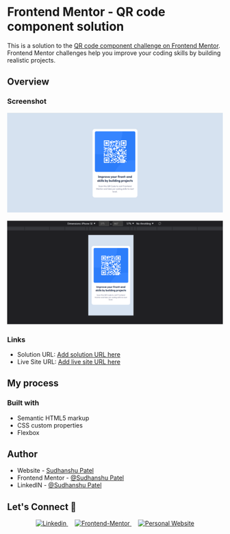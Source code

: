 # Frontend Mentor - QR code component solution

This is a solution to the [QR code component challenge on Frontend Mentor](https://www.frontendmentor.io/challenges/qr-code-component-iux_sIO_H). Frontend Mentor challenges help you improve your coding skills by building realistic projects. 


## Overview

### Screenshot

![](./preview-img/qr-code-component-preview.png)

![](./preview-img/qr-code-preview-mobile.png)



### Links

- Solution URL: [Add solution URL here](https://github.com/sudhanshu287/qr-code-components)
- Live Site URL: [Add live site URL here](https://qr-code-components-sage.vercel.app//)

## My process

### Built with

- Semantic HTML5 markup
- CSS custom properties
- Flexbox



## Author

- Website - [Sudhanshu Patel](https://sudhanshupatel.vercel.app/)
- Frontend Mentor - [@Sudhanshu Patel](https://www.frontendmentor.io/profile/sudhanshu287)
- LinkedIN - [@Sudhanshu Patel](https://linkedin.com/in/sudhanshu287/)


## **Let's Connect 👋**

<div align=center>

  <a href="https://linkedin.com/in/sudhanshu287" target="_blank">
    <img src="https://img.shields.io/badge/linkedin%20Profile-%2300acee.svg?color=405DE6&style=for-the-badge&logo=linkedin&logoColor=white" alt=Linkedin>
  </a>&nbsp;&nbsp;&nbsp;

  <a href="https://www.frontendmentor.io/profile/sudhanshu287" target="_blank">
    <img src="https://img.shields.io/badge/FEM%20Profile-f8f9f8?style=for-the-badge&logo=Frontend-Mentor&logoColor=black" alt="Frontend-Mentor">
  </a> &nbsp;&nbsp;&nbsp;

  <a href="https://www.github.com/sudhanshu287/" target="_blank">
    <img src="https://img.shields.io/badge/Github%20Profile-131313?style=for-the-badge&logo=github&logoColor=white" alt="Personal Website">
  </a>

</div>